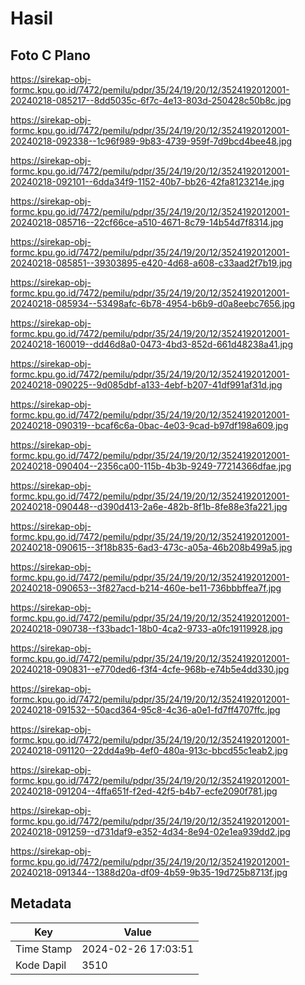# Hasil

## Foto C Plano

https://sirekap-obj-formc.kpu.go.id/7472/pemilu/pdpr/35/24/19/20/12/3524192012001-20240218-085217--8dd5035c-6f7c-4e13-803d-250428c50b8c.jpg

https://sirekap-obj-formc.kpu.go.id/7472/pemilu/pdpr/35/24/19/20/12/3524192012001-20240218-092338--1c96f989-9b83-4739-959f-7d9bcd4bee48.jpg

https://sirekap-obj-formc.kpu.go.id/7472/pemilu/pdpr/35/24/19/20/12/3524192012001-20240218-092101--6dda34f9-1152-40b7-bb26-42fa8123214e.jpg

https://sirekap-obj-formc.kpu.go.id/7472/pemilu/pdpr/35/24/19/20/12/3524192012001-20240218-085716--22cf66ce-a510-4671-8c79-14b54d7f8314.jpg

https://sirekap-obj-formc.kpu.go.id/7472/pemilu/pdpr/35/24/19/20/12/3524192012001-20240218-085851--39303895-e420-4d68-a608-c33aad2f7b19.jpg

https://sirekap-obj-formc.kpu.go.id/7472/pemilu/pdpr/35/24/19/20/12/3524192012001-20240218-085934--53498afc-6b78-4954-b6b9-d0a8eebc7656.jpg

https://sirekap-obj-formc.kpu.go.id/7472/pemilu/pdpr/35/24/19/20/12/3524192012001-20240218-160019--dd46d8a0-0473-4bd3-852d-661d48238a41.jpg

https://sirekap-obj-formc.kpu.go.id/7472/pemilu/pdpr/35/24/19/20/12/3524192012001-20240218-090225--9d085dbf-a133-4ebf-b207-41df991af31d.jpg

https://sirekap-obj-formc.kpu.go.id/7472/pemilu/pdpr/35/24/19/20/12/3524192012001-20240218-090319--bcaf6c6a-0bac-4e03-9cad-b97df198a609.jpg

https://sirekap-obj-formc.kpu.go.id/7472/pemilu/pdpr/35/24/19/20/12/3524192012001-20240218-090404--2356ca00-115b-4b3b-9249-77214366dfae.jpg

https://sirekap-obj-formc.kpu.go.id/7472/pemilu/pdpr/35/24/19/20/12/3524192012001-20240218-090448--d390d413-2a6e-482b-8f1b-8fe88e3fa221.jpg

https://sirekap-obj-formc.kpu.go.id/7472/pemilu/pdpr/35/24/19/20/12/3524192012001-20240218-090615--3f18b835-6ad3-473c-a05a-46b208b499a5.jpg

https://sirekap-obj-formc.kpu.go.id/7472/pemilu/pdpr/35/24/19/20/12/3524192012001-20240218-090653--3f827acd-b214-460e-be11-736bbbffea7f.jpg

https://sirekap-obj-formc.kpu.go.id/7472/pemilu/pdpr/35/24/19/20/12/3524192012001-20240218-090738--f33badc1-18b0-4ca2-9733-a0fc19119928.jpg

https://sirekap-obj-formc.kpu.go.id/7472/pemilu/pdpr/35/24/19/20/12/3524192012001-20240218-090831--e770ded6-f3f4-4cfe-968b-e74b5e4dd330.jpg

https://sirekap-obj-formc.kpu.go.id/7472/pemilu/pdpr/35/24/19/20/12/3524192012001-20240218-091532--50acd364-95c8-4c36-a0e1-fd7ff4707ffc.jpg

https://sirekap-obj-formc.kpu.go.id/7472/pemilu/pdpr/35/24/19/20/12/3524192012001-20240218-091120--22dd4a9b-4ef0-480a-913c-bbcd55c1eab2.jpg

https://sirekap-obj-formc.kpu.go.id/7472/pemilu/pdpr/35/24/19/20/12/3524192012001-20240218-091204--4ffa651f-f2ed-42f5-b4b7-ecfe2090f781.jpg

https://sirekap-obj-formc.kpu.go.id/7472/pemilu/pdpr/35/24/19/20/12/3524192012001-20240218-091259--d731daf9-e352-4d34-8e94-02e1ea939dd2.jpg

https://sirekap-obj-formc.kpu.go.id/7472/pemilu/pdpr/35/24/19/20/12/3524192012001-20240218-091344--1388d20a-df09-4b59-9b35-19d725b8713f.jpg


## Metadata

| Key        | Value               |
| ---------- | ------------------- |
| Time Stamp | 2024-02-26 17:03:51 |
| Kode Dapil | 3510                |




